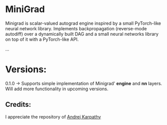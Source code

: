 # MiniGrad

Minigrad is scalar-valued autograd engine inspired by a small PyTorch-like neural network library. Implements backpropagation (reverse-mode autodiff) over a dynamically built DAG and a small neural networks library on top of it with a PyTorch-like API.

...

# Versions:
0.1.0 -> Supports simple implementation of Minigrad' **engine** and **nn** layers. Will add more functionality in upcoming versions.

## Credits:
I appreciate the repository of [Andrej Karpathy](https://github.com/karpathy/micrograd)
